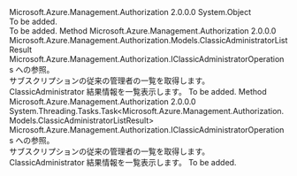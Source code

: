 <Type Name="ClassicAdministratorOperationsExtensions" FullName="Microsoft.Azure.Management.Authorization.ClassicAdministratorOperationsExtensions">
  <TypeSignature Language="C#" Value="public static class ClassicAdministratorOperationsExtensions" />
  <TypeSignature Language="ILAsm" Value=".class public auto ansi abstract sealed beforefieldinit ClassicAdministratorOperationsExtensions extends System.Object" />
  <TypeSignature Language="DocId" Value="T:Microsoft.Azure.Management.Authorization.ClassicAdministratorOperationsExtensions" />
  <TypeSignature Language="VB.NET" Value="Public Module ClassicAdministratorOperationsExtensions" />
  <TypeSignature Language="F#" Value="type ClassicAdministratorOperationsExtensions = class" />
  <AssemblyInfo>
    <AssemblyName>Microsoft.Azure.Management.Authorization</AssemblyName>
    <AssemblyVersion>2.0.0.0</AssemblyVersion>
  </AssemblyInfo>
  <Base>
    <BaseTypeName>System.Object</BaseTypeName>
  </Base>
  <Interfaces />
  <Docs>
    <summary>To be added.</summary>
    <remarks>To be added.</remarks>
  </Docs>
  <Members>
    <Member MemberName="List">
      <MemberSignature Language="C#" Value="public static Microsoft.Azure.Management.Authorization.Models.ClassicAdministratorListResult List (this Microsoft.Azure.Management.Authorization.IClassicAdministratorOperations operations);" />
      <MemberSignature Language="ILAsm" Value=".method public static hidebysig class Microsoft.Azure.Management.Authorization.Models.ClassicAdministratorListResult List(class Microsoft.Azure.Management.Authorization.IClassicAdministratorOperations operations) cil managed" />
      <MemberSignature Language="DocId" Value="M:Microsoft.Azure.Management.Authorization.ClassicAdministratorOperationsExtensions.List(Microsoft.Azure.Management.Authorization.IClassicAdministratorOperations)" />
      <MemberSignature Language="VB.NET" Value="&lt;Extension()&gt;&#xA;Public Function List (operations As IClassicAdministratorOperations) As ClassicAdministratorListResult" />
      <MemberSignature Language="F#" Value="static member List : Microsoft.Azure.Management.Authorization.IClassicAdministratorOperations -&gt; Microsoft.Azure.Management.Authorization.Models.ClassicAdministratorListResult" Usage="Microsoft.Azure.Management.Authorization.ClassicAdministratorOperationsExtensions.List operations" />
      <MemberType>Method</MemberType>
      <AssemblyInfo>
        <AssemblyName>Microsoft.Azure.Management.Authorization</AssemblyName>
        <AssemblyVersion>2.0.0.0</AssemblyVersion>
      </AssemblyInfo>
      <ReturnValue>
        <ReturnType>Microsoft.Azure.Management.Authorization.Models.ClassicAdministratorListResult</ReturnType>
      </ReturnValue>
      <Parameters>
        <Parameter Name="operations" Type="Microsoft.Azure.Management.Authorization.IClassicAdministratorOperations" RefType="this" />
      </Parameters>
      <Docs>
        <param name="operations">
            Microsoft.Azure.Management.Authorization.IClassicAdministratorOperations への参照。
            </param>
        <summary>
            サブスクリプションの従来の管理者の一覧を取得します。
            </summary>
        <returns>
            ClassicAdministrator 結果情報を一覧表示します。
            </returns>
        <remarks>To be added.</remarks>
      </Docs>
    </Member>
    <Member MemberName="ListAsync">
      <MemberSignature Language="C#" Value="public static System.Threading.Tasks.Task&lt;Microsoft.Azure.Management.Authorization.Models.ClassicAdministratorListResult&gt; ListAsync (this Microsoft.Azure.Management.Authorization.IClassicAdministratorOperations operations);" />
      <MemberSignature Language="ILAsm" Value=".method public static hidebysig class System.Threading.Tasks.Task`1&lt;class Microsoft.Azure.Management.Authorization.Models.ClassicAdministratorListResult&gt; ListAsync(class Microsoft.Azure.Management.Authorization.IClassicAdministratorOperations operations) cil managed" />
      <MemberSignature Language="DocId" Value="M:Microsoft.Azure.Management.Authorization.ClassicAdministratorOperationsExtensions.ListAsync(Microsoft.Azure.Management.Authorization.IClassicAdministratorOperations)" />
      <MemberSignature Language="VB.NET" Value="&lt;Extension()&gt;&#xA;Public Function ListAsync (operations As IClassicAdministratorOperations) As Task(Of ClassicAdministratorListResult)" />
      <MemberSignature Language="F#" Value="static member ListAsync : Microsoft.Azure.Management.Authorization.IClassicAdministratorOperations -&gt; System.Threading.Tasks.Task&lt;Microsoft.Azure.Management.Authorization.Models.ClassicAdministratorListResult&gt;" Usage="Microsoft.Azure.Management.Authorization.ClassicAdministratorOperationsExtensions.ListAsync operations" />
      <MemberType>Method</MemberType>
      <AssemblyInfo>
        <AssemblyName>Microsoft.Azure.Management.Authorization</AssemblyName>
        <AssemblyVersion>2.0.0.0</AssemblyVersion>
      </AssemblyInfo>
      <ReturnValue>
        <ReturnType>System.Threading.Tasks.Task&lt;Microsoft.Azure.Management.Authorization.Models.ClassicAdministratorListResult&gt;</ReturnType>
      </ReturnValue>
      <Parameters>
        <Parameter Name="operations" Type="Microsoft.Azure.Management.Authorization.IClassicAdministratorOperations" RefType="this" />
      </Parameters>
      <Docs>
        <param name="operations">
            Microsoft.Azure.Management.Authorization.IClassicAdministratorOperations への参照。
            </param>
        <summary>
            サブスクリプションの従来の管理者の一覧を取得します。
            </summary>
        <returns>
            ClassicAdministrator 結果情報を一覧表示します。
            </returns>
        <remarks>To be added.</remarks>
      </Docs>
    </Member>
  </Members>
</Type>